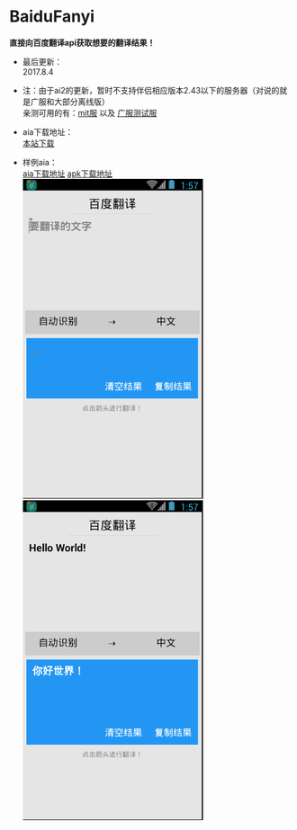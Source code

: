 # BaiduFanyi

**直接向百度翻译api获取想要的翻译结果！**  

* 最后更新：  
  2017.8.4  

* 注：由于ai2的更新，暂时不支持伴侣相应版本2.43以下的服务器（对说的就是广服和大部分离线版）  
  亲测可用的有：[mit服](http://ai2.appinventor.mit.edu) 以及 [广服测试服](http://apptest.gzjkw.net)  

* aia下载地址：  
  [本站下载](aix/cn.colintree.aix.Translators.BaiduFanyi.aix)  

* 样例aia：  
  [aia下载地址](aia/BaiduFanyi.aia) [apk下载地址](apk/BaiduFanyi.apk)  
  ![](img/BaiduFanyi/aiaRuntimeScreenshot1.png) ![](img/BaiduFanyi/aiaRuntimeScreenshot2.png)  